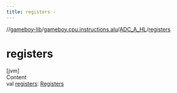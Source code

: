 ```yaml
---
title: registers -
---
```

//[gameboy-lib](../../index.md)/[gameboy.cpu.instructions.alu](../index.md)/[ADC_A_HL](index.md)/[registers](registers.md)



# registers  
[jvm]  
Content  
val [registers](registers.md): [Registers](../../gameboy.cpu/-registers/index.md)  



